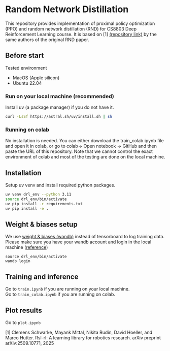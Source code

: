 # Random Network Distillation 

This repository provides implementation of proximal policy optimization (PPO) and random network distillation (RND) for CS8803 Deep Reinforcement Learning course. It is based on [1] [(repository link)](https://github.com/leggedrobotics/rsl_rl) by the same authors of the original RND paper.

## Before start

Tested environment
* MacOS (Apple silicon)
* Ubuntu 22.04

### Run on your local machine (**recommended**)
Install uv (a package manager) if you do not have it.
```bash
curl -LsSf https://astral.sh/uv/install.sh | sh
```

###  Running on colab
No installation is needed. 
You can either download the train_colab.ipynb file and open it in colab, or go to colab-> Open notebook -> GitHub and then paste the URL of this repository. 
Note that we cannot control the exact environment of colab and most of the testing are done on the local machine.

## Installation 
Setup uv venv and install required python packages. 
```bash 
uv venv drl_env --python 3.11
source drl_env/bin/activate
uv pip install -r requirements.txt
uv pip install -e .
```

## Weight & biases setup
We use [weight & biases (wandb)](https://wandb.ai/site/) instead of tensorboard to log training data. \
Please make sure you have your wandb account and login in the local machine ([reference](https://docs.wandb.ai/models/quickstart#install-the-wandb-library-and-log-in))

```
source drl_env/bin/activate
wandb login
```

## Training and inference
Go to `train.ipynb` if you are running on your local machine. \
Go to `train_colab.ipynb` if you are running on colab.

## Plot results
Go to `plot.ipynb`


[1] Clemens Schwarke, Mayank Mittal, Nikita Rudin, David Hoeller, and Marco
Hutter. Rsl-rl: A learning library for robotics research. arXiv preprint
arXiv:2509.10771, 2025
